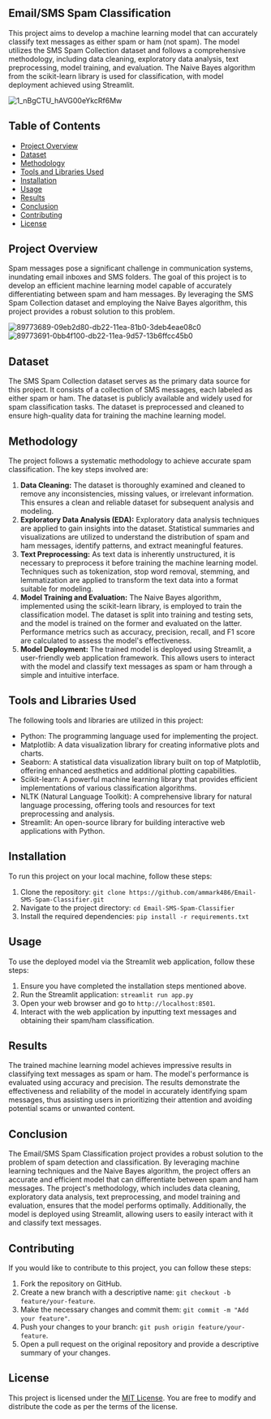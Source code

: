 ## Email/SMS Spam Classification

This project aims to develop a machine learning model that can accurately classify text messages as either spam or ham (not spam). The model utilizes the SMS Spam Collection dataset and follows a comprehensive methodology, including data cleaning, exploratory data analysis, text preprocessing, model training, and evaluation. The Naive Bayes algorithm from the scikit-learn library is used for classification, with model deployment achieved using Streamlit.

![1_nBgCTU_hAVG00eYkcRf6Mw](https://github.com/ammark486/-Email-SMS-Spam-Classifier/assets/74138421/2591abf7-6c4b-48f3-bcc3-e9614f265ea5)


## Table of Contents

- [Project Overview](#project-overview)
- [Dataset](#dataset)
- [Methodology](#methodology)
- [Tools and Libraries Used](#tools-and-libraries-used)
- [Installation](#installation)
- [Usage](#usage)
- [Results](#results)
- [Conclusion](#conclusion)
- [Contributing](#contributing)
- [License](#license)

## Project Overview

Spam messages pose a significant challenge in communication systems, inundating email inboxes and SMS folders. The goal of this project is to develop an efficient machine learning model capable of accurately differentiating between spam and ham messages. By leveraging the SMS Spam Collection dataset and employing the Naive Bayes algorithm, this project provides a robust solution to this problem.

![89773689-09eb2d80-db22-11ea-81b0-3deb4eae08c0](https://github.com/ammark486/-Email-SMS-Spam-Classifier/assets/74138421/c380cef9-3cd9-4b83-a15a-ba38db926ab5)
![89773691-0bb4f100-db22-11ea-9d57-13b6ffcc45b0](https://github.com/ammark486/-Email-SMS-Spam-Classifier/assets/74138421/910b9a5c-3fd0-4c04-b850-cb71f559620f)


## Dataset

The SMS Spam Collection dataset serves as the primary data source for this project. It consists of a collection of SMS messages, each labeled as either spam or ham. The dataset is publicly available and widely used for spam classification tasks. The dataset is preprocessed and cleaned to ensure high-quality data for training the machine learning model.

## Methodology

The project follows a systematic methodology to achieve accurate spam classification. The key steps involved are:

1. **Data Cleaning:** The dataset is thoroughly examined and cleaned to remove any inconsistencies, missing values, or irrelevant information. This ensures a clean and reliable dataset for subsequent analysis and modeling.
2. **Exploratory Data Analysis (EDA):** Exploratory data analysis techniques are applied to gain insights into the dataset. Statistical summaries and visualizations are utilized to understand the distribution of spam and ham messages, identify patterns, and extract meaningful features.
3. **Text Preprocessing:** As text data is inherently unstructured, it is necessary to preprocess it before training the machine learning model. Techniques such as tokenization, stop word removal, stemming, and lemmatization are applied to transform the text data into a format suitable for modeling.
4. **Model Training and Evaluation:** The Naive Bayes algorithm, implemented using the scikit-learn library, is employed to train the classification model. The dataset is split into training and testing sets, and the model is trained on the former and evaluated on the latter. Performance metrics such as accuracy, precision, recall, and F1 score are calculated to assess the model's effectiveness.
5. **Model Deployment:** The trained model is deployed using Streamlit, a user-friendly web application framework. This allows users to interact with the model and classify text messages as spam or ham through a simple and intuitive interface.

## Tools and Libraries Used

The following tools and libraries are utilized in this project:

- Python: The programming language used for implementing the project.
- Matplotlib: A data visualization library for creating informative plots and charts.
- Seaborn: A statistical data visualization library built on top of Matplotlib, offering enhanced aesthetics and additional plotting capabilities.
- Scikit-learn: A powerful machine learning library that provides efficient implementations of various classification algorithms.
- NLTK (Natural Language Toolkit): A comprehensive library for natural language processing, offering tools and resources for text preprocessing and analysis.
- Streamlit: An open-source library for building interactive web applications with Python.

## Installation

To run this project on your local machine, follow these steps:

1. Clone the repository: `git clone https://github.com/ammark486/Email-SMS-Spam-Classifier.git`
2. Navigate to the project directory: `cd Email-SMS-Spam-Classifier`
3. Install the required dependencies: `pip install -r requirements.txt`

## Usage

To use the deployed model via the Streamlit web application, follow these steps:

1. Ensure you have completed the installation steps mentioned above.
2. Run the Streamlit application: `streamlit run app.py`
3. Open your web browser and go to `http://localhost:8501`.
4. Interact with the web application by inputting text messages and obtaining their spam/ham classification.

## Results

The trained machine learning model achieves impressive results in classifying text messages as spam or ham. The model's performance is evaluated using accuracy and precision. The results demonstrate the effectiveness and reliability of the model in accurately identifying spam messages, thus assisting users in prioritizing their attention and avoiding potential scams or unwanted content.

## Conclusion

The Email/SMS Spam Classification project provides a robust solution to the problem of spam detection and classification. By leveraging machine learning techniques and the Naive Bayes algorithm, the project offers an accurate and efficient model that can differentiate between spam and ham messages. The project's methodology, which includes data cleaning, exploratory data analysis, text preprocessing, and model training and evaluation, ensures that the model performs optimally. Additionally, the model is deployed using Streamlit, allowing users to easily interact with it and classify text messages.

## Contributing

If you would like to contribute to this project, you can follow these steps:

1. Fork the repository on GitHub.
2. Create a new branch with a descriptive name: `git checkout -b feature/your-feature`.
3. Make the necessary changes and commit them: `git commit -m "Add your feature"`.
4. Push your changes to your branch: `git push origin feature/your-feature`.
5. Open a pull request on the original repository and provide a descriptive summary of your changes.

## License

This project is licensed under the [MIT License](LICENSE). You are free to modify and distribute the code as per the terms of the license.
